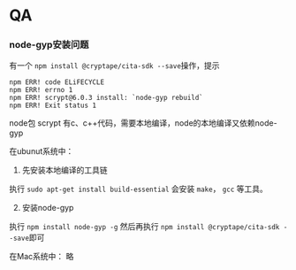# QA

### node-gyp安装问题

有一个 `npm install @cryptape/cita-sdk --save`操作，提示

```
npm ERR! code ELiFECYCLE
npm ERR! errno 1
npm ERR! scrypt@6.0.3 install: `node-gyp rebuild`
npm ERR! Exit status 1
```

node包 scrypt 有c、c++代码，需要本地编译，node的本地编译又依赖node-gyp

在ubunut系统中：

1. 先安装本地编译的工具链

执行 `sudo apt-get install build-essential`
会安装 `make`， `gcc` 等工具。

2. 安装node-gyp

执行 `npm install node-gyp -g`
然后再执行 `npm install @cryptape/cita-sdk --save`即可

在Mac系统中：
略
